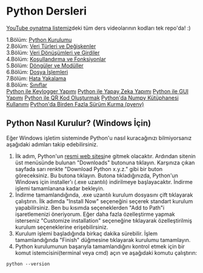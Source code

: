 # Python Dersleri

[YouTube oynatma listemiz](https://www.youtube.com/playlist?list=PLi2glt6IPZ0UxXtsUj2h4CWuE8b-xobbG)deki tüm ders videolarının kodları tek repo'da! :)

1.Bölüm: [Python Kurulumu](https://www.youtube.com/watch?v=EGTltANA2hM)  
2.Bölüm: [Veri Türleri ve Değişkenler](https://www.youtube.com/watch?v=net3QeQqO1g)  
3.Bölüm: [Veri Dönüşümleri ve Girdiler](https://www.youtube.com/watch?v=5CP1KR7YOcA)  
4.Bölüm: [Koşullandırma ve Fonksiyonlar](https://www.youtube.com/watch?v=gUZ7K6XO0Rk)  
5.Bölüm: [Döngüler ve Modüller](https://www.youtube.com/watch?v=q9mF3PWz2h8)  
6.Bölüm: [Dosya İşlemleri](https://www.youtube.com/watch?v=UY_Zfq4_oKU)  
7.Bölüm: [Hata Yakalama](https://www.youtube.com/watch?v=N-og_lE0eFg)  
8.Bölüm: [Sınıflar](https://www.youtube.com/watch?v=OogXojwoCdc)  
[Python ile Keylogger Yapımı](https://www.youtube.com/watch?v=TW4USC9ZopQ)
[Python ile Yapay Zeka Yapımı](https://www.youtube.com/watch?v=R8rrR2T9UX8)
[Python ile GUI Yapımı](https://www.youtube.com/watch?v=3eHQhwWyfro)
[Python ile QR Kod Oluşturmak](https://www.youtube.com/watch?v=p5ka7CsZxJ0)
[Python'da Numpy Kütüphanesi Kullanımı](https://www.youtube.com/watch?v=VyUj3nq0ZZc)
[Python'da Birden Fazla Sürüm Kurma (pyenv)](https://www.youtube.com/watch?v=WZMjsdJqiKQ)

## Python Nasıl Kurulur? (Windows İçin)

Eğer Windows işletim sisteminde Python'u nasıl kuracağınızı bilmiyorsanız aşağıdaki adımları takip edebilirsiniz.

1. İlk adım, Python'un [resmi web sitesi](https://python.org)ne gitmek olacaktır. Ardından sitenin üst menüsünde bulunan "Downloads" butonuna tıklayın. Karşınıza çıkan sayfada sarı renkte "Download Python x.y.z." gibi bir buton göreceksiniz. Bu butona tıklayın. Butona tıkladığınızda, Python'un Windows için installer'ı (.exe uzantılı) indirilmeye başlayacaktır. İndirme işlemi tamamlanana kadar bekleyin.
2. İndirme tamamlandığında, .exe uzantılı kurulum dosyasını çift tıklayarak çalıştırın. İlk adımda "Install Now" seçeneğini seçerek standart kurulum yapabilirsiniz. Ben bu kısımda seçeneklerden "Add to Path"i işaretlemenizi öneriyorum. Eğer daha fazla özelleştirme yapmak isterseniz "Customize installation" seçeneğine tıklayarak özelleştirilmiş kurulum seçeneklerine erişebilirsiniz.
3. Kurulum işlemi başladığında birkaç dakika sürebilir. İşlem tamamlandığında "Finish" düğmesine tıklayarak kurulumu tamamlayın.
5. Python kurulumunun başarıyla tamamlandığını kontrol etmek için bir komut istemcisini(terminal veya cmd) açın ve aşağıdaki komutu çalıştırın:
```shell
python --version
```
